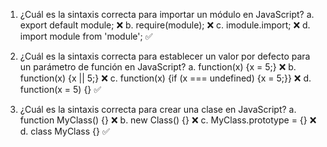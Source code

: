 1. ¿Cuál es la sintaxis correcta para importar un módulo en JavaScript?
a. export default module; ❌
b. require(module); ❌
c. imodule.import; ❌
d. import module from 'module'; ✅

2. ¿Cuál es la sintaxis correcta para establecer un valor por defecto para un parámetro de función en JavaScript?
a. function(x) {x = 5;} ❌
b. function(x) {x || 5;} ❌
c. function(x) {if (x === undefined) {x = 5;}} ❌
d. function(x = 5) {} ✅

3. ¿Cuál es la sintaxis correcta para crear una clase en JavaScript?
a. function MyClass() {} ❌
b. new Class() {} ❌ 
c. MyClass.prototype = {} ❌
d. class MyClass {} ✅